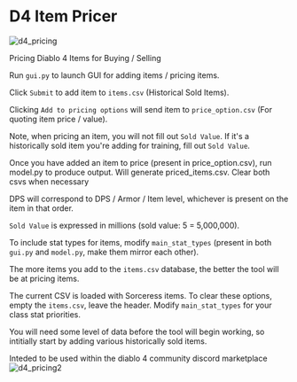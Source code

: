 # D4 Item Pricer
![d4_pricing](https://github.com/WinterResearch/D4-Item-Pricer/assets/95959417/66128863-e757-45b6-aa69-e9d3081d859b)

Pricing Diablo 4 Items for Buying / Selling 

Run `gui.py` to launch GUI for adding items / pricing items.

Click `Submit` to add item to `items.csv` (Historical Sold Items).

Clicking `Add to pricing options` will send item to `price_option.csv` (For quoting item price / value).

Note, when pricing an item, you will not fill out `Sold Value`. If it's a historically sold item you're adding for training, fill out `Sold Value`.

Once you have added an item to price (present in price_option.csv), run model.py to produce output. Will generate priced_items.csv. Clear both csvs when necessary

DPS will correspond to DPS / Armor / Item level, whichever is present on the item in that order.

`Sold Value` is expressed in millions (sold value: 5 = 5,000,000).

To include stat types for items, modify `main_stat_types` (present in both `gui.py` and `model.py`, make them mirror each other).

The more items you add to the `items.csv` database, the better the tool will be at pricing items.

The current CSV is loaded with Sorceress items. To clear these options, empty the `items.csv`, leave the header. Modify `main_stat_types` for your class stat priorities.

You will need some level of data before the tool will begin working, so intitially start by adding various historically sold items.

Inteded to be used within the diablo 4 community discord marketplace 
![d4_pricing2](https://github.com/WinterResearch/D4-Item-Pricer/assets/95959417/ce68ed3c-ce09-4991-baeb-44c32fb26c97)
